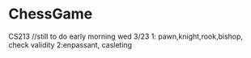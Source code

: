 # ChessGame
CS213
//still to do early morning wed 3/23
1: pawn,knight,rook,bishop, check validity
2:enpassant, casleting 
